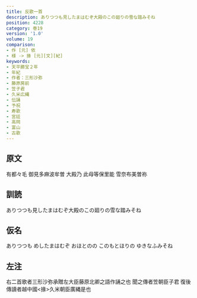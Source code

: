 ```yaml
---
title: 反歌一首
description: ありつつも見したまはむぞ大殿のこの廻りの雪な踏みそね
position: 4228
category: 巻19
version: '1.0'
volume: 19
comparison:
- 作 [元] 依
- 様 -> 掾 [元][文][紀]
keywords:
- 天平勝宝２年
- 年紀
- 作者：三形沙弥
- 藤原房前
- 笠子君
- 久米広縄
- 伝誦
- 予祝
- 寿歌
- 宮廷
- 高岡
- 富山
- 古歌
---
```


## 原文

有都々毛 御見多麻波牟曽 大殿乃 此母等保里能 雪奈布美曽祢

## 訓読

ありつつも見したまはむぞ大殿のこの廻りの雪な踏みそね

## 仮名

ありつつも めしたまはむぞ おほとのの このもとほりの ゆきなふみそね

## 左注

右二首歌者三形沙弥承贈左大臣藤原北卿之語作誦之也 聞之傳者笠朝臣子君 復後傳讀者越中國<掾>久米朝臣廣縄是也
